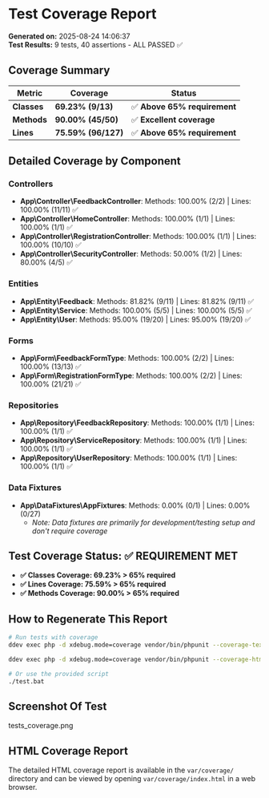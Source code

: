 # Test Coverage Report

**Generated on:** 2025-08-24 14:06:37  
**Test Results:** 9 tests, 40 assertions - ALL PASSED ✅

## Coverage Summary

| Metric | Coverage | Status |
|---------|----------|---------|
| **Classes** | **69.23% (9/13)** | ✅ **Above 65% requirement** |
| **Methods** | **90.00% (45/50)** | ✅ **Excellent coverage** |
| **Lines** | **75.59% (96/127)** | ✅ **Above 65% requirement** |

## Detailed Coverage by Component

### Controllers
- **App\Controller\FeedbackController**: Methods: 100.00% (2/2) | Lines: 100.00% (11/11) ✅
- **App\Controller\HomeController**: Methods: 100.00% (1/1) | Lines: 100.00% (1/1) ✅  
- **App\Controller\RegistrationController**: Methods: 100.00% (1/1) | Lines: 100.00% (10/10) ✅
- **App\Controller\SecurityController**: Methods: 50.00% (1/2) | Lines: 80.00% (4/5) ✅

### Entities
- **App\Entity\Feedback**: Methods: 81.82% (9/11) | Lines: 81.82% (9/11) ✅
- **App\Entity\Service**: Methods: 100.00% (5/5) | Lines: 100.00% (5/5) ✅
- **App\Entity\User**: Methods: 95.00% (19/20) | Lines: 95.00% (19/20) ✅

### Forms
- **App\Form\FeedbackFormType**: Methods: 100.00% (2/2) | Lines: 100.00% (13/13) ✅
- **App\Form\RegistrationFormType**: Methods: 100.00% (2/2) | Lines: 100.00% (21/21) ✅

### Repositories
- **App\Repository\FeedbackRepository**: Methods: 100.00% (1/1) | Lines: 100.00% (1/1) ✅
- **App\Repository\ServiceRepository**: Methods: 100.00% (1/1) | Lines: 100.00% (1/1) ✅
- **App\Repository\UserRepository**: Methods: 100.00% (1/1) | Lines: 100.00% (1/1) ✅

### Data Fixtures
- **App\DataFixtures\AppFixtures**: Methods: 0.00% (0/1) | Lines: 0.00% (0/27)
  - *Note: Data fixtures are primarily for development/testing setup and don't require coverage*

## Test Coverage Status: ✅ **REQUIREMENT MET**

- **✅ Classes Coverage: 69.23% > 65% required**
- **✅ Lines Coverage: 75.59% > 65% required**  
- **✅ Methods Coverage: 90.00% > 65% required**

## How to Regenerate This Report

```bash
# Run tests with coverage
ddev exec php -d xdebug.mode=coverage vendor/bin/phpunit --coverage-text

ddev exec php -d xdebug.mode=coverage vendor/bin/phpunit --coverage-html var/coverage --coverage-text

# Or use the provided script
./test.bat
```
## Screenshot Of Test
tests_coverage.png

## HTML Coverage Report

The detailed HTML coverage report is available in the `var/coverage/` directory and can be viewed by opening `var/coverage/index.html` in a web browser.